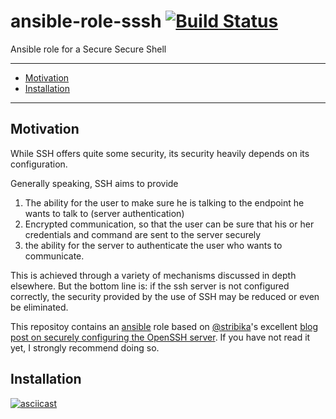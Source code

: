 # ansible-role-sssh [![Build Status](https://travis-ci.org/mwmahlberg/ansible-role-sssh.svg?branch=master)](https://travis-ci.org/mwmahlberg/ansible-role-sssh)

Ansible role for a Secure Secure Shell

---
<!-- TOC START min:2 max:3 link:true update:true -->
- [Motivation](#motivation)
- [Installation](#installation)

<!-- TOC END -->
---

## Motivation

While SSH offers quite some security, its security heavily depends on its configuration.

Generally speaking, SSH aims to provide

1. The ability for the user to make sure he is talking to the endpoint he wants to talk to (server authentication)
2. Encrypted communication, so that the user can be sure that his or her credentials and command are sent to the server securely
3. the ability for the server to authenticate the user who wants to communicate.

This is achieved through a variety of mechanisms discussed in depth elsewhere. But the bottom line is: if the ssh server is not configured correctly, the security provided by the use of SSH may be reduced or even be eliminated.

This repositoy contains an [ansible][wp:ansible] role based on [@stribika][gh:stribika]'s excellent [blog post on securely configuring the OpenSSH server][gh:sssh]. If you have not read it yet, I strongly recommend doing so.

## Installation

[![asciicast](https://asciinema.org/a/8KMZN2sPiSIfC29bqMqvBacFD.png?speed=2&theme=monokai)](https://asciinema.org/a/8KMZN2sPiSIfC29bqMqvBacFD)



[wp:ansible]: https://en.wikipedia.org/wiki/Ansible_(software) "Wikipedia article on ansible"

[gh:stribika]: https://stribika.github.io

[gh:sssh]:https://stribika.github.io/2015/01/04/secure-secure-shell.html
